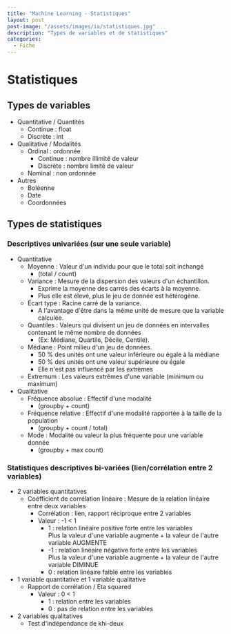 ```yaml
---
title: "Machine Learning - Statistiques"
layout: post  
post-image: "/assets/images/ia/statistiques.jpg"  
description: "Types de variables et de statistiques"  
categories:
  - Fiche
---
```


# Statistiques

## Types de variables

- Quantitative / Quantités
  - Continue : float  
  - Discrète : int 
- Qualitative / Modalités  
  - Ordinal : ordonnée
    - Continue : nombre illimité de valeur
    - Discrète : nombre limité de valeur
  - Nominal : non ordonnée
- Autres 
  - Boléenne 
  - Date 
  - Coordonnées

## Types de statistiques

### Descriptives univariées (sur une seule variable) 

- Quantitative 
  - Moyenne : Valeur d'un individu pour que le total soit inchangé 
    - (total / count)
  - Variance : Mesure de la dispersion des valeurs d'un échantillon. 
    - Exprime la moyenne des carrés des écarts à la moyenne. 
    - Plus elle est élevé, plus le jeu de donnée est hétérogène. 
  - Écart type : Racine carré de la variance. 
    - A l'avantage d'être dans la même unité de mesure que la variable calculée. 
  - Quantiles : Valeurs qui divisent un jeu de données en intervalles contenant le même nombre de données 
    - (Ex: Médiane, Quartile, Décile, Centile). 
  - Médiane : Point milieu d'un jeu de données.
    - 50 % des unités ont une valeur inférieure ou égale à la médiane
    - 50 % des unités ont une valeur supérieure ou égale
    - Elle n'est pas influencé par les extrèmes
  - Extremum : Les valeurs extrêmes d'une variable (minimum ou maximum)
- Qualitative 
  - Fréquence absolue : Effectif d'une modalité
    - (groupby + count)
  - Fréquence relative : Effectif d'une modalité rapportée à la taille de la population 
    - (groupby + count / total)
  - Mode : Modalité ou valeur la plus fréquente pour une variable donnée 
    - (groupby + max count)

### Statistiques descriptives bi-variées (lien/corrélation entre 2 variables)

- 2 variables quantitatives 
  - Coéfficient de corrélation linéaire : Mesure de la relation linéaire entre deux variables
    - Corrélation : lien, rapport réciproque entre 2 variables 
    - Valeur : -1 < 1
      - 1 : relation linéaire positive forte entre les variables  
        Plus la valeur d'une variable augmente + la valeur de l'autre variable AUGMENTE
      - -1 : relation linéaire négative forte entre les variables  
        Plus la valeur d'une variable augmente + la valeur de l'autre variable DIMINUE 
      - 0 : relation linéaire faible entre les variables
- 1 variable quantitative et 1 variable qualitative 
  - Rapport de corrélation / Eta squared
    - Valeur : 0 < 1 
      - 1 : relation entre les variables 
      - 0 : pas de relation entre les variables
- 2 variables qualitatives
  - Test d'indépendance de khi-deux
